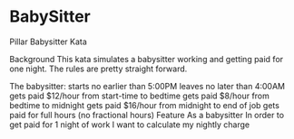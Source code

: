 # BabySitter
Pillar Babysitter Kata

Background
This kata simulates a babysitter working and getting paid for one night. The rules are pretty straight forward.

The babysitter:
  starts no earlier than 5:00PM
  leaves no later than 4:00AM
  gets paid $12/hour from start-time to bedtime
  gets paid $8/hour from bedtime to midnight
  gets paid $16/hour from midnight to end of job
  gets paid for full hours (no fractional hours)
Feature
  As a babysitter
  In order to get paid for 1 night of work
  I want to calculate my nightly charge
